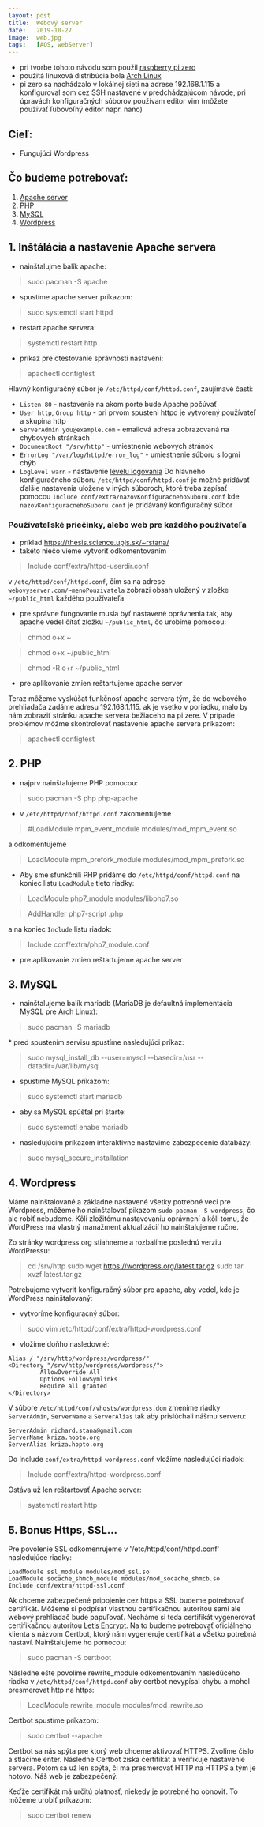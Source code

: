 ```yaml
---
layout: post
title:  Webový server
date:   2019-10-27 
image:  web.jpg
tags:   [AOS, webServer]
---
```


* pri tvorbe tohoto návodu som použil [raspberry pi zero](https://www.raspberrypi.org/products/raspberry-pi-zero/)
* použitá linuxová distribúcia bola [Arch Linux](https://archlinuxarm.org/platforms/armv6/raspberry-pi)
* pi zero sa nachádzalo v lokálnej sieti na adrese 192.168.1.115 a konfiguroval som cez SSH nastavené v predchádzajúcom návode, pri úpravách konfiguračných súborov používam editor vim (môžete používať ľubovoľný editor napr. nano)

## Cieľ:
* Fungujúci Wordpress

## Čo budeme potrebovať:
1. [Apache server](https://httpd.apache.org/)
2. [PHP](http://php.net/)
3. [MySQL](https://mariadb.com/)
4. [Wordpress](https://wordpress.org/)

## 1. Inštálácia a nastavenie Apache servera
* nainštalujme balík apache:

> sudo pacman -S apache

* spustíme apache server príkazom:

> sudo systemctl start httpd

* restart apache servera:

> systemctl restart http

* príkaz pre otestovanie správnosti nastaveni:

> apachectl configtest

Hlavný konfiguračný súbor je `/etc/httpd/conf/httpd.conf`, zaujímavé časti:
  * `Listen 80` - nastavenie na akom porte bude Apache počúvať
  * `User http`, `Group http` - pri prvom spusteni httpd je vytvorený používateľ a skupina http
  * `ServerAdmin you@example.com` - emailová adresa zobrazovaná na chybovych stránkach
  * `DocumentRoot "/srv/http"` - umiestnenie webovych stránok
  * `ErrorLog "/var/log/httpd/error_log"` - umiestnenie súboru s logmi chýb
  * `LogLevel warn` - nastavenie [levelu logovania](https://httpd.apache.org/docs/2.4/mod/core.html#loglevel)
Do hlavného konfiguračného súboru `/etc/httpd/conf/httpd.conf` je možné pridávať ďalšie nastavenia uložene v iných súboroch, ktoré treba zapísať pomocou `Include conf/extra/nazovKonfiguracnehoSuboru.conf` kde `nazovKonfiguracnehoSuboru.conf` je pridávaný konfiguračný súbor
    
### Používateľské priečinky, alebo web pre každého používateľa 
* príklad https://thesis.science.upjs.sk/~rstana/
* takéto niečo vieme vytvoriť odkomentovaním 

>Include conf/extra/httpd-userdir.conf 

v `/etc/httpd/conf/httpd.conf`, čím sa na adrese `webovyserver.com/~menoPouzivatela` zobrazi obsah uložený v zložke `~/public_html` každého používateľa

* pre správne fungovanie musia byť nastavené oprávnenia tak, aby apache vedel čítať zložku `~/public_html`, čo urobíme pomocou:

>chmod o+x ~

>chmod o+x ~/public_html

>chmod -R o+r ~/public_html

* pre aplikovanie zmien reštartujeme apache server

Teraz môžeme vyskúšat funkčnosť apache servera tým, že do webového prehliadača zadáme adresu 192.168.1.115. ak je vsetko v poriadku, malo by nám zobraziť stránku apache servera bežiaceho na pi zere. V prípade problémov môžme skontrolovať nastavenie apache servera príkazom:

> apachectl configtest

## 2. PHP
* najprv nainštalujeme PHP pomocou:

> sudo pacman -S php php-apache

* v `/etc/httpd/conf/httpd.conf` zakomentujeme 

> #LoadModule mpm_event_module modules/mod_mpm_event.so 

a odkomentujeme 

> LoadModule mpm_prefork_module modules/mod_mpm_prefork.so

* Aby sme sfunkčnili PHP pridáme do `/etc/httpd/conf/httpd.conf` na koniec listu `LoadModule` tieto riadky:

>LoadModule php7_module modules/libphp7.so

>AddHandler php7-script .php

a na koniec `Include` listu riadok:

>Include conf/extra/php7_module.conf

* pre aplikovanie zmien reštartujeme apache server

## 3. MySQL

* nainštalujeme balík mariadb (MariaDB je defaultná implementácia MySQL pre Arch Linux): 

> sudo pacman -S mariadb

* pred spustením servisu spustíme nasledujúci príkaz:

> sudo mysql_install_db --user=mysql --basedir=/usr --datadir=/var/lib/mysql

* spustíme MySQL príkazom:

> sudo systemctl start mariadb

* aby sa MySQL spúšťal pri štarte:

> sudo systemctl enabe mariadb

* nasledujúcim príkazom interaktívne nastavíme zabezpecenie databázy:

> sudo mysql_secure_installation

## 4. Wordpress

Máme nainštalované a základne nastavené všetky potrebné veci pre Wordpress, môžeme ho nainštalovať pikazom `sudo pacman -S wordpress`, čo ale robiť nebudeme. Kôli zložitému nastavovaniu oprávnení a kôli tomu, že WordPress má vlastný manažment aktualizácií ho nainštalujeme ručne.

Zo stránky wordpress.org stiahneme a rozbalíme poslednú verziu WordPressu:

>cd /srv/http
>sudo wget https://wordpress.org/latest.tar.gz
>sudo tar xvzf latest.tar.gz

Potrebujeme vytvoriť konfiguračný súbor pre apache, aby vedel, kde je WordPress nainštalovaný:

* vytvoríme konfiguracný súbor:

>sudo vim /etc/httpd/conf/extra/httpd-wordpress.conf

* vložíme doňho nasledovné:

``` 
Alias / "/srv/http/wordpress/wordpress/"
<Directory "/srv/http/wordpress/wordpress/">
         AllowOverride All
         Options FollowSymlinks
         Require all granted
</Directory>
```

V súbore `/etc/httpd/conf/vhosts/wordpress.dom` zmeníme riadky `ServerAdmin`, `ServerName` a `ServerAlias` tak aby prislúchali nášmu serveru:

```
ServerAdmin richard.stana@gmail.com
ServerName kriza.hopto.org
ServerAlias kriza.hopto.org
```

Do Include `conf/extra/httpd-wordpress.conf` vložíme nasledujúci riadok:

> Include conf/extra/httpd-wordpress.conf

Ostáva už len reštartovať Apache server:

> systemctl restart http

## 5. Bonus Https, SSL...

Pre povolenie SSL odkomenrujeme v '/etc/httpd/conf/httpd.conf' nasledujúce riadky:
```
LoadModule ssl_module modules/mod_ssl.so
LoadModule socache_shmcb_module modules/mod_socache_shmcb.so
Include conf/extra/httpd-ssl.conf
```
Ak chceme zabezpečené pripojenie cez https a SSL budeme potrebovať certifikát. Môžeme si podpísať vlastnou certifikačnou autoritou sami ale webový prehliadač bude papuľovať. Necháme si teda certifikát vygenerovať certifikačnou autoritou [Let’s Encrypt](https://letsencrypt.org/). Na to budeme potrebovať oficiálneho klienta s názvom Certbot, ktorý nám vygeneruje certifikát a vŠetko potrebná nastaví. Nainštalujeme ho pomocou:

> sudo pacman -S certboot

Následne ešte povolíme rewrite_module odkomentovaním nasledúceho riadka v `/etc/httpd/conf/httpd.conf` aby certbot nevypísal chybu a mohol presmerovat http na https:

> LoadModule rewrite_module modules/mod_rewrite.so 

Certbot spustíme príkazom:

> sudo certbot --apache

Certbot sa nás spýta pre ktorý web chceme aktivovať HTTPS. Zvolíme číslo a stlačime enter. Následne Certbot získa certifikát a verifikuje nastavenie servera. Potom sa už len spýta, či má presmerovať HTTP na HTTPS a tým je hotovo. Náš web je zabezpečený.

Keďže certifikát má určitú platnosť, niekedy je potrebné ho obnoviť. To mǒžeme urobiť príkazom:

> sudo certbot renew
